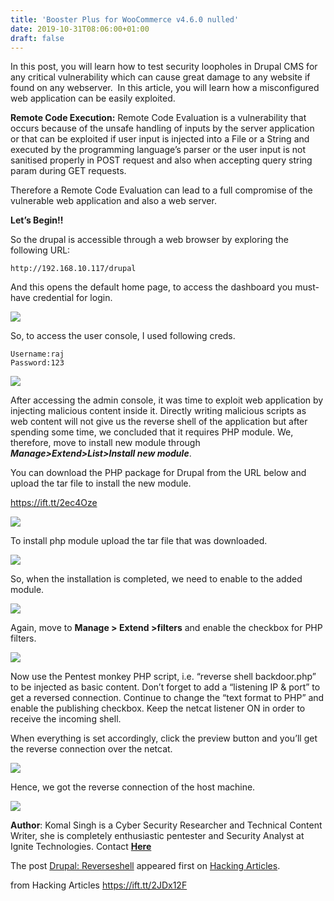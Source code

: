 ```yaml
---
title: 'Booster Plus for WooCommerce v4.6.0 nulled'
date: 2019-10-31T08:06:00+01:00
draft: false
---
```


In this post, you will learn how to test security loopholes in Drupal CMS for any critical vulnerability which can cause great damage to any website if found on any webserver.  In this article, you will learn how a misconfigured web application can be easily exploited.

**Remote Code Execution:** Remote Code Evaluation is a vulnerability that occurs because of the unsafe handling of inputs by the server application or that can be exploited if user input is injected into a File or a String and executed by the programming language’s parser or the user input is not sanitised properly in POST request and also when accepting query string param during GET requests.

Therefore a Remote Code Evaluation can lead to a full compromise of the vulnerable web application and also a web server.

**Let’s Begin!!**

So the drupal is accessible through a web browser by exploring the following URL:

```
http://192.168.10.117/drupal
```

And this opens the default home page, to access the dashboard you must-have credential for login.

![](https://i0.wp.com/1.bp.blogspot.com/-p5WuniFLZ98/Xbp6GlLhnSI/AAAAAAAAhJw/NeO8IxfR7WUy7IXwW8kw0o5g0ZufIaAqgCLcBGAsYHQ/s1600/11.png?w=687&ssl=1)

So, to access the user console, I used following creds.

```
Username:raj  
Password:123
```

![](https://i2.wp.com/1.bp.blogspot.com/-p9XU3rDXnQc/Xbp6GrGQ0BI/AAAAAAAAhJo/40MclehkX40DVqesGckZZkLbVOv2XidZgCLcBGAsYHQ/s1600/12.png?w=687&ssl=1)

After accessing the admin console, it was time to exploit web application by injecting malicious content inside it. Directly writing malicious scripts as web content will not give us the reverse shell of the application but after spending some time, we concluded that it requires PHP module. We, therefore, move to install new module through **_Manage>Extend>List>Install new module_**.

You can download the PHP package for Drupal from the URL below and upload the tar file to install the new module.

https://ift.tt/2ec4Oze

![](https://i0.wp.com/1.bp.blogspot.com/-hHb-Sia2f8w/Xbp6Gg_vY8I/AAAAAAAAhJs/GIyZiNhdna4Ip5wzDdfGuqacLzeBMfTtQCLcBGAsYHQ/s1600/13.5.png?w=687&ssl=1)

To install php module upload the tar file that was downloaded.

![](https://i1.wp.com/1.bp.blogspot.com/-Z_JMFIlSLAE/Xbp6HvdEViI/AAAAAAAAhJ0/Nl1GPB4TfRwin3QU91jyJnnNarOFfD2rgCLcBGAsYHQ/s1600/13.png?w=687&ssl=1)

So, when the installation is completed, we need to enable to the added module.

![](https://i1.wp.com/1.bp.blogspot.com/-Nu5Pg87KRg4/Xbp6HwQOjaI/AAAAAAAAhJ8/EZr9I0DFVQYfgB3Iq-kuMuUAGcfk8kRtwCLcBGAsYHQ/s1600/14.png?w=687&ssl=1)

Again, move to **Manage > Extend >filters** and enable the checkbox for PHP filters.

![](https://i1.wp.com/1.bp.blogspot.com/-hBglmPhyUOM/Xbp6H3oM2PI/AAAAAAAAhJ4/GzbJ3DhZNHMCEys-vRL1WVnByRXPytYcgCLcBGAsYHQ/s1600/15.png?w=687&ssl=1)

Now use the Pentest monkey PHP script, i.e. “reverse shell backdoor.php” to be injected as basic content. Don’t forget to add a “listening IP & port” to get a reversed connection. Continue to change the “text format to PHP” and enable the publishing checkbox. Keep the netcat listener ON in order to receive the incoming shell.

When everything is set accordingly, click the preview button and you’ll get the reverse connection over the netcat.

![](https://i1.wp.com/1.bp.blogspot.com/-0mJStJQMszg/Xbp6IlNJFHI/AAAAAAAAhKE/BgbfiPgrgOsTmkY5vu77DBp7Mc6RKWceQCLcBGAsYHQ/s1600/16.png?w=687&ssl=1)

Hence, we got the reverse connection of the host machine.

![](https://i1.wp.com/1.bp.blogspot.com/-f_JQLIcho5w/Xbp6IXXR7dI/AAAAAAAAhKA/FiKGZXSZVesIjz3vvA5spHuWxVVVYiD9ACLcBGAsYHQ/s1600/18.png?w=687&ssl=1)

**Author**: Komal Singh is a Cyber Security Researcher and Technical Content Writer, she is completely enthusiastic pentester and Security Analyst at Ignite Technologies. Contact [**Here**](https://www.linkedin.com/in/komal-rajput-26b783131/)

The post [Drupal: Reverseshell](https://www.hackingarticles.in/drupal-reverseshell/) appeared first on [Hacking Articles](https://www.hackingarticles.in).

  
  
from Hacking Articles https://ift.tt/2JDx12F
